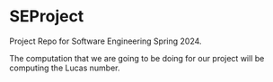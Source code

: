 # SEProject
Project Repo for Software Engineering Spring 2024.

The computation that we are going to be doing for our project will be computing the Lucas number.
